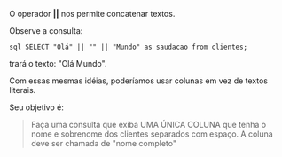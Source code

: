 O operador **||** nos permite concatenar textos.

Observe a consulta:

`` sql
SELECT "Olá" || "" || "Mundo" as saudacao from clientes;
``

trará o texto: "Olá Mundo". 

Com essas mesmas idéias, poderíamos usar colunas em vez de textos literais.

Seu objetivo é:

> Faça uma consulta que exiba UMA ÚNICA COLUNA que tenha o nome e sobrenome dos clientes separados com espaço. A coluna deve ser chamada de "nome completo"